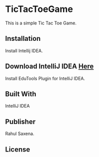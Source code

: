 # TicTacToeGame

This is a simple Tic Tac Toe Game.

## Installation

Install Intellij IDEA.

## Download IntelliJ IDEA [Here](https://www.jetbrains.com/idea/)

Install EduTools Plugin for IntelliJ IDEA.

## Built With

IntelliJ IDEA

## Publisher

Rahul Saxena.

## License

